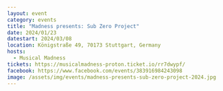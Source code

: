 ```yaml
---
layout: event
category: events
title: "Madness presents: Sub Zero Project"
date: 2024/01/23
datestart: 2024/03/08
location: Königstraße 49, 70173 Stuttgart, Germany
hosts:
  - Musical Madness
tickets: https://musicalmadness-proton.ticket.io/rr7dwypf/
facebook: https://www.facebook.com/events/383916984243098
image: /assets/img/events/madness-presents-sub-zero-project-2024.jpg
---
```


